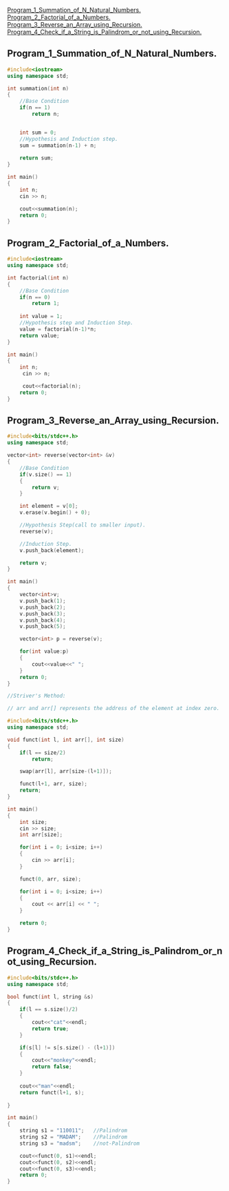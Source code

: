 <a href = "#01">Program_1_Summation_of_N_Natural_Numbers.</a><br>
<a href = "#02">Program_2_Factorial_of_a_Numbers.</a><br>
<a href = "#03">Program_3_Reverse_an_Array_using_Recursion.</a><br>
<a href = "#04">Program_4_Check_if_a_String_is_Palindrom_or_not_using_Recursion.</a><br>


<h2 id = "01">Program_1_Summation_of_N_Natural_Numbers.</h2>

```cpp
#include<iostream>
using namespace std;

int summation(int n)
{
    //Base Condition
    if(n == 1)
        return n;


    int sum = 0;
    //Hypothesis and Induction step. 
    sum = summation(n-1) + n;
    
    return sum;
}

int main()
{
    int n;
    cin >> n;

    cout<<summation(n);
    return 0;
}
```

<h2 id = "02">Program_2_Factorial_of_a_Numbers.</h2>

```cpp
#include<iostream>
using namespace std;

int factorial(int n)      
{
    //Base Condition
    if(n == 0)
        return 1;
    
    int value = 1;
    //Hypothesis step and Induction Step.
    value = factorial(n-1)*n; 
    return value;
}

int main()
{
    int n;
     cin >> n;

     cout<<factorial(n);
    return 0;
}
```
<h2 id = "03">Program_3_Reverse_an_Array_using_Recursion.</h2>

```cpp
#include<bits/stdc++.h>
using namespace std;

vector<int> reverse(vector<int> &v) 
{
    //Base Condition
    if(v.size() == 1)
    {        
        return v;
    }

    int element = v[0];    
    v.erase(v.begin() + 0);

    //Hypothesis Step(call to smaller input).
    reverse(v); 

    //Induction Step.
    v.push_back(element);

    return v;
}

int main()
{
    vector<int>v;
    v.push_back(1);
    v.push_back(2);
    v.push_back(3);
    v.push_back(4);
    v.push_back(5);

    vector<int> p = reverse(v);

    for(int value:p)
    {
        cout<<value<<" ";
    }
    return 0;
}
```

```cpp
//Striver's Method:

// arr and arr[] represents the address of the element at index zero.

#include<bits/stdc++.h>
using namespace std;

void funct(int l, int arr[], int size)
{
    if(l == size/2)
        return;

    swap(arr[l], arr[size-(l+1)]);

    funct(l+1, arr, size);
    return;
}

int main()
{
    int size;
    cin >> size;
    int arr[size];

    for(int i = 0; i<size; i++)
    {
        cin >> arr[i];
    }

    funct(0, arr, size);

    for(int i = 0; i<size; i++)
    {
        cout << arr[i] << " ";
    }

    return 0;
}
```
<h2 id = "04">Program_4_Check_if_a_String_is_Palindrom_or_not_using_Recursion.</h2>

```cpp
#include<bits/stdc++.h>
using namespace std;

bool funct(int l, string &s)
{
    if(l == s.size()/2)
    {
        cout<<"cat"<<endl;
        return true;
    }

    if(s[l] != s[s.size() - (l+1)])
    {
        cout<<"monkey"<<endl;
        return false;
    }
    
    cout<<"man"<<endl;
    return funct(l+1, s);
    
}

int main()
{
    string s1 = "110011";   //Palindrom
    string s2 = "MADAM";    //Palindrom
    string s3 = "madsm";    //not-Palindrom

    cout<<funct(0, s1)<<endl;
    cout<<funct(0, s2)<<endl;
    cout<<funct(0, s3)<<endl;
    return 0;
}
```
